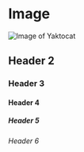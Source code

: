 # Image
![Image of Yaktocat](https://octodex.github.com/images/yaktocat.png)
## Header 2

### Header 3

#### Header 4

##### Header 5

###### Header 6
